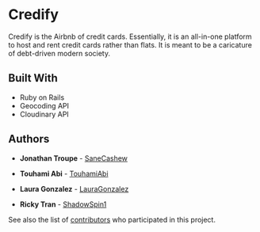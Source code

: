 Credify
=======

Credify is the Airbnb of credit cards. Essentially, it is an all-in-one platform to host and rent credit cards rather than flats. It is meant to be a caricature of debt-driven modern society.

## Built With

  - Ruby on Rails
  - Geocoding API
  - Cloudinary API

## Authors

  - **Jonathan Troupe** -
    [SaneCashew]([https://github.com/SaneCashew])
    
  - **Touhami Abi** -
    [TouhamiAbi]([https://github.com/touhamiabi])
  
  - **Laura Gonzalez** -
    [LauraGonzalez]([https://github.com/laura-gonzalez-z])
    
  - **Ricky Tran** -
    [ShadowSpin1]([https://github.com/shadowSpin1])

See also the list of
[contributors]([https://github.com/ShadowSpin1/credify/graphs/contributors])
who participated in this project.


